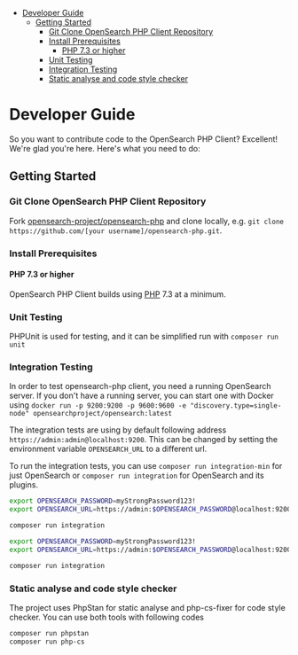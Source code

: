 - [Developer Guide](#developer-guide)
  - [Getting Started](#getting-started)
    - [Git Clone OpenSearch PHP Client Repository](#git-clone-opensearch-php-client-repository)
    - [Install Prerequisites](#install-prerequisites)
      - [PHP 7.3 or higher](#php-73-or-higher)
    - [Unit Testing](#unit-testing)
    - [Integration Testing](#integration-testing)
    - [Static analyse and code style checker](#static-analyse-and-code-style-checker)
# Developer Guide

So you want to contribute code to the OpenSearch PHP Client? Excellent! We're glad you're here. Here's what you need to do:

## Getting Started

### Git Clone OpenSearch PHP Client Repository

Fork [opensearch-project/opensearch-php](https://github.com/opensearch-project/opensearch-php) and clone locally,
e.g. `git clone https://github.com/[your username]/opensearch-php.git`.

### Install Prerequisites

#### PHP 7.3 or higher

OpenSearch PHP Client builds using [PHP](https://php.net) 7.3 at a minimum.

### Unit Testing

PHPUnit is used for testing, and it can be simplified run with `composer run unit`

### Integration Testing

In order to test opensearch-php client, you need a running OpenSearch server. 
If you don't have a running server, you can start one with Docker using `docker run -p 9200:9200 -p 9600:9600 -e "discovery.type=single-node" opensearchproject/opensearch:latest` 

The integration tests are using by default following address `https://admin:admin@localhost:9200`. This can be changed by setting the environment variable `OPENSEARCH_URL` to a different url.

To run the integration tests, you can use `composer run integration-min` for just OpenSearch or `composer run integration` for OpenSearch and its plugins.

```bash
export OPENSEARCH_PASSWORD=myStrongPassword123!
export OPENSEARCH_URL=https://admin:$OPENSEARCH_PASSWORD@localhost:9200

composer run integration
```


```bash
export OPENSEARCH_PASSWORD=myStrongPassword123!
export OPENSEARCH_URL=https://admin:$OPENSEARCH_PASSWORD@localhost:9200

composer run integration
```


### Static analyse and code style checker

The project uses PhpStan for static analyse and php-cs-fixer for code style checker. You can use both tools with following codes

```bash
composer run phpstan
composer run php-cs
```